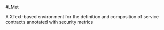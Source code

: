 #LMet

A XText-based environment for the definition and composition of service contracts annotated with security metrics
